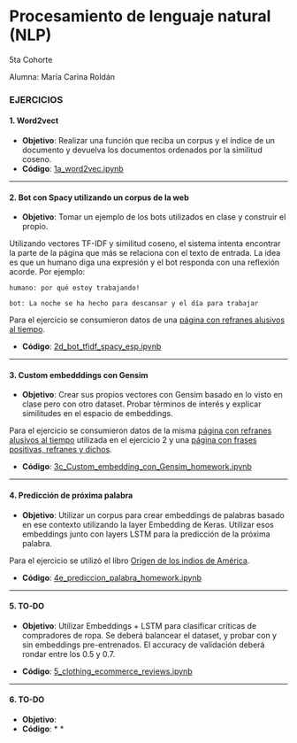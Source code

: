 # Procesamiento de lenguaje natural (NLP)

5ta Cohorte

Alumna: María Carina Roldán

### EJERCICIOS

#### 1. Word2vect
- **Objetivo**: Realizar una función que reciba un corpus y el índice de un documento y devuelva los documentos ordenados por la similitud coseno.
- **Código**: [1a_word2vec.ipynb](https://github.com/maricari/NLP/blob/main/1a_word2vec.ipynb)
---
#### 2. Bot con Spacy utilizando un corpus de la web 
- **Objetivo**: Tomar un ejemplo de los bots utilizados en clase y construir el propio.

Utilizando vectores TF-IDF y similitud coseno, el sistema intenta encontrar la parte de la página que más se relaciona con el texto de entrada. La idea es que un humano diga una expresión y el bot responda con una reflexión acorde. Por ejemplo:

    humano: por qué estoy trabajando!

    bot: La noche se ha hecho para descansar y el día para trabajar

Para el ejercicio se consumieron datos de una [página con refranes alusivos al tiempo](https://www.cervantesvirtual.com/obra-visor/refranes-alusivos-al-tiempo/html/).

- **Código**: [2d_bot_tfidf_spacy_esp.ipynb](https://github.com/maricari/NLP/blob/main/2d_bot_tfidf_spacy_esp.ipynb)
---
#### 3. Custom embedddings con Gensim
- **Objetivo**: Crear sus propios vectores con Gensim basado en lo visto en clase pero con otro dataset. Probar términos de interés y explicar similitudes en el espacio de embeddings.

Para el ejercicio se consumieron datos de la misma [página con refranes alusivos al tiempo](https://www.cervantesvirtual.com/obra-visor/refranes-alusivos-al-tiempo/html/) utilizada en el ejercicio 2 y una [página con frases positivas, refranes y dichos](https://www.xuliocs.com/frasespositiv.htm).

- **Código**: [3c_Custom_embedding_con_Gensim_homework.ipynb](https://github.com/maricari/NLP/blob/main/3c_Custom_embedding_con_Gensim_homework.ipynb)
---
#### 4. Predicción de próxima palabra
- **Objetivo**: Utilizar un corpus para crear embeddings de palabras basado en ese contexto utilizando la layer Embedding de Keras. Utilizar esos embeddings junto con layers LSTM para la predicción de la próxima palabra.

Para el ejercicio se utilizó el libro [Origen de los indios de América](https://www.gutenberg.org/cache/epub/56219/pg56219-images.html).

- **Código**: [4e_prediccion_palabra_homework.ipynb](https://github.com/maricari/NLP/blob/main/4e_predicci%C3%B3n_palabra_homework.ipynb)
---
#### 5. TO-DO
- **Objetivo**: Utilizar Embeddings + LSTM para clasificar críticas de compradores de ropa. Se deberá balancear el dataset, y probar con y sin embeddings pre-entrenados. El accuracy de validación deberá rondar entre los 0.5 y 0.7.

- **Código**: [5_clothing_ecommerce_reviews.ipynb](https://github.com/maricari/NLP/blob/main/5_clothing_ecommerce_reviews.ipynb)
---
#### 6. TO-DO
- **Objetivo**: 
- **Código**: * *
